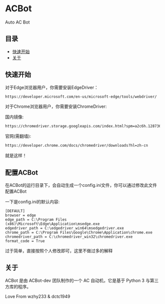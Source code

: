 # ACBot

Auto AC Bot

## 目录

- <a href="#ksks">快速开始</a>
- <a href="#gy">关于</a>

## <span id="ksks">快速开始</span>

对于Edge浏览器用户，你需要安装EdgeDriver：
```html
https://developer.microsoft.com/en-us/microsoft-edge/tools/webdriver/
```

对于Chrome浏览器用户，你需要安装ChromeDriver:

国内镜像:
```html
https://chromedriver.storage.googleapis.com/index.html?spm=a2c6h.12873639.article-detail.7.8c827220LeCh0h
```

官网(需翻墙):
```html
https://developer.chrome.com/docs/chromedriver/downloads?hl=zh-cn
```

就是这样！

## <span id="ksks">配置ACBot</span>

在ACBot的运行目录下，会自动生成一个config.ini文件，你可以通过修改此文件配置ACBot

一下是config.ini的默认内容:
```
[DEFAULT]
browser = edge
edge_path = C:\Program Files (x86)\Microsoft\Edge\Application\msedge.exe
edgedriver_path = C:\edgedriver_win64\msedgedriver.exe
chrome_path = C:\Program Files\Google\Chrome\Application\chrome.exe
chromedriver_path = C:\chromedriver_win32\chromedriver.exe
format_code = True
```

过于简单，直接按照个人修改即可，这里不做过多的解释

## <span id="gy">关于</span>

ACBot 是由 ACBot-dev 团队制作的一个 AC 自动机，它是基于 Python 3 与第三方库的程序。

Love From wzhy233 & dctc1949
